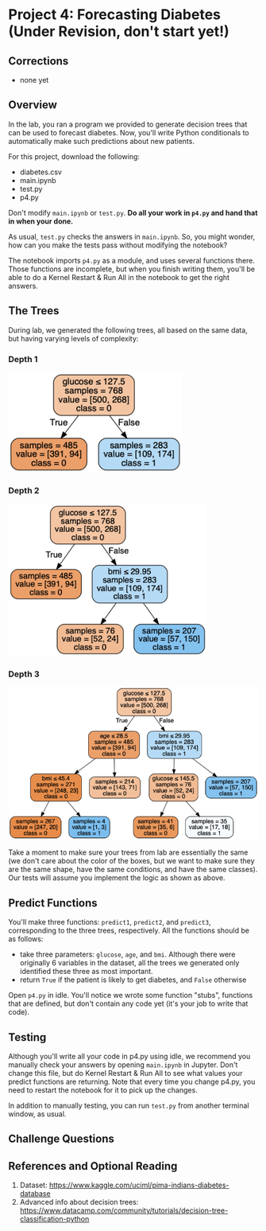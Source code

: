 # Project 4: Forecasting Diabetes (Under Revision, don't start yet!)

## Corrections

* none yet

## Overview

In the lab, you ran a program we provided to generate decision trees that can be used to forecast diabetes.  Now, you'll write Python conditionals to automatically make such predictions about new patients.

For this project, download the following:
* diabetes.csv
* main.ipynb
* test.py
* p4.py

Don't modify `main.ipynb` or `test.py`.  **Do all your work in `p4.py` and hand that in when your done.**

As usual, `test.py` checks the answers in `main.ipynb`.  So, you might wonder, how can you make the tests pass without modifying the notebook?

The notebook imports `p4.py` as a module, and uses several functions there.  Those functions are incomplete, but when you finish writing them, you'll be able to do a Kernel Restart & Run All in the notebook to get the right answers.

## The Trees

During lab, we generated the following trees, all based on the same data, but having varying levels of complexity:

### Depth 1

<img src="diabetes-1.png" width="350">

### Depth 2

<img src="diabetes-2.png" width="400">

### Depth 3

<img src="diabetes-3.png" width="600">

Take a moment to make sure your trees from lab are essentially the same (we don't care about the color of the boxes, but we want to make sure they are the same shape, have the same conditions, and have the same classes).  Our tests will assume you implement the logic as shown as above.

## Predict Functions

You'll make three functions: `predict1`, `predict2`, and `predict3`, corresponding to the three trees, respectively.  All the functions should be as follows:

* take three parameters: `glucose`, `age`, and `bmi`.  Although there were originally 6 variables in the dataset, all the trees we generated only identified these three as most important.
* return `True` if the patient is likely to get diabetes, and `False` otherwise

Open `p4.py` in idle.  You'll notice we wrote some function "stubs", functions that are defined, but don't contain any code yet (it's your job to write that code).

## Testing

Although you'll write all your code in p4.py using idle, we recommend you manually check your answers by opening `main.ipynb` in Jupyter.  Don't change this file, but do Kernel Restart & Run All to see what values your predict functions are returning.  Note that every time you change p4.py, you need to restart the notebook for it to pick up the changes.

In addition to manually testing, you can run `test.py` from another terminal window, as usual.

## Challenge Questions


## References and Optional Reading

1. Dataset: https://www.kaggle.com/uciml/pima-indians-diabetes-database
2. Advanced info about decision trees: https://www.datacamp.com/community/tutorials/decision-tree-classification-python
